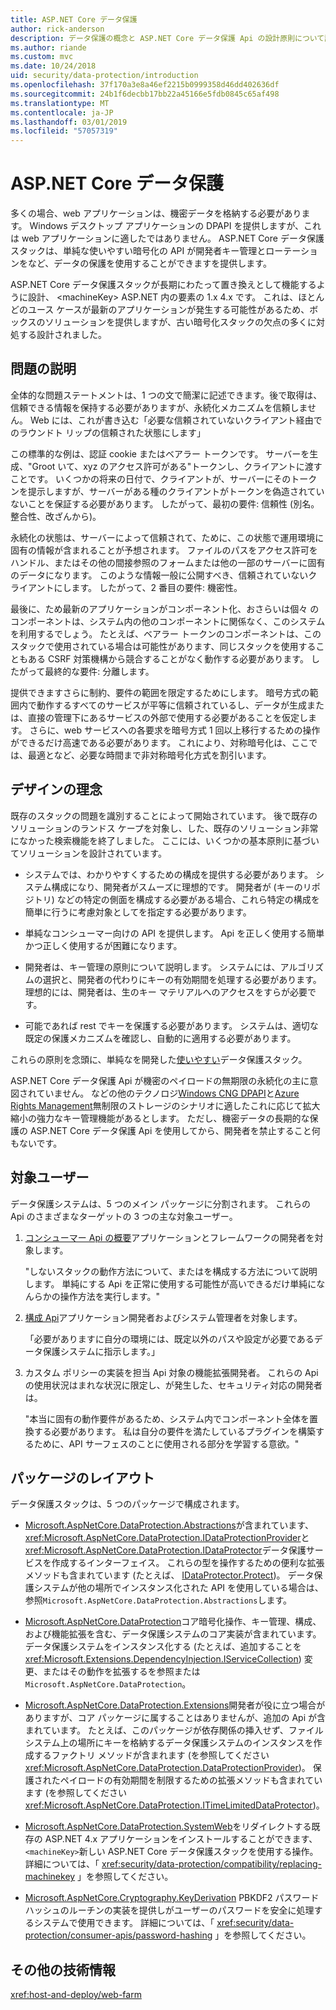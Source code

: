 ```yaml
---
title: ASP.NET Core データ保護
author: rick-anderson
description: データ保護の概念と ASP.NET Core データ保護 Api の設計原則について説明します。
ms.author: riande
ms.custom: mvc
ms.date: 10/24/2018
uid: security/data-protection/introduction
ms.openlocfilehash: 37f170a3e8a46ef2215b0999358d46dd402636df
ms.sourcegitcommit: 24b1f6decbb17bb22a45166e5fdb0845c65af498
ms.translationtype: MT
ms.contentlocale: ja-JP
ms.lasthandoff: 03/01/2019
ms.locfileid: "57057319"
---
```

# <a name="aspnet-core-data-protection"></a>ASP.NET Core データ保護

多くの場合、web アプリケーションは、機密データを格納する必要があります。 Windows デスクトップ アプリケーションの DPAPI を提供しますが、これは web アプリケーションに適したではありません。 ASP.NET Core データ保護スタックは、単純な使いやすい暗号化の API が開発者キー管理とローテーションをなど、データの保護を使用することができますを提供します。

ASP.NET Core データ保護スタックが長期にわたって置き換えとして機能するように設計、 &lt;machineKey&gt; ASP.NET 内の要素の 1.x 4.x です。 これは、ほとんどのユース ケースが最新のアプリケーションが発生する可能性があるため、ボックスのソリューションを提供しますが、古い暗号化スタックの欠点の多くに対処する設計されました。

## <a name="problem-statement"></a>問題の説明

全体的な問題ステートメントは、1 つの文で簡潔に記述できます。後で取得は、信頼できる情報を保持する必要がありますが、永続化メカニズムを信頼しません。 Web には、これが書き込む「必要な信頼されていないクライアント経由でのラウンドト リップの信頼された状態にします」

この標準的な例は、認証 cookie またはベアラー トークンです。 サーバーを生成、"Groot いて、xyz のアクセス許可がある"トークンし、クライアントに渡すことです。 いくつかの将来の日付で、クライアントが、サーバーにそのトークンを提示しますが、サーバーがある種のクライアントがトークンを偽造されていないことを保証する必要があります。 したがって、最初の要件: 信頼性 (別名。 整合性、改ざんから)。

永続化の状態は、サーバーによって信頼されて、ために、この状態で運用環境に固有の情報が含まれることが予想されます。 ファイルのパスをアクセス許可をハンドル、またはその他の間接参照のフォームまたは他の一部のサーバーに固有のデータになります。 このような情報一般に公開すべき、信頼されていないクライアントにします。 したがって、2 番目の要件: 機密性。

最後に、ため最新のアプリケーションがコンポーネント化、おさらいは個々 のコンポーネントは、システム内の他のコンポーネントに関係なく、このシステムを利用するでしょう。 たとえば、ベアラー トークンのコンポーネントは、このスタックで使用されている場合は可能性があります、同じスタックを使用することもある CSRF 対策機構から競合することがなく動作する必要があります。 したがって最終的な要件: 分離します。

提供できますさらに制約、要件の範囲を限定するためにします。 暗号方式の範囲内で動作するすべてのサービスが平等に信頼されているし、データが生成または、直接の管理下にあるサービスの外部で使用する必要があることを仮定します。 さらに、web サービスへの各要求を暗号方式 1 回以上移行するための操作ができるだけ高速である必要があります。 これにより、対称暗号化は、ここでは、最適となど、必要な時間まで非対称暗号化方式を割引います。

## <a name="design-philosophy"></a>デザインの理念

既存のスタックの問題を識別することによって開始されています。 後で既存のソリューションのランドス ケープを対象し、した、既存のソリューション非常になかった検索機能を終了しました。 ここには、いくつかの基本原則に基づいてソリューションを設計されています。

* システムでは、わかりやすくするための構成を提供する必要があります。 システム構成になり、開発者がスムーズに理想的です。 開発者が (キーのリポジトリ) などの特定の側面を構成する必要がある場合、これら特定の構成を簡単に行うに考慮対象としてを指定する必要があります。

* 単純なコンシューマー向けの API を提供します。 Api を正しく使用する簡単かつ正しく使用するが困難になります。

* 開発者は、キー管理の原則について説明します。 システムには、アルゴリズムの選択と、開発者の代わりにキーの有効期間を処理する必要があります。 理想的には、開発者は、生のキー マテリアルへのアクセスをすらが必要です。

* 可能であれば rest でキーを保護する必要があります。 システムは、適切な既定の保護メカニズムを確認し、自動的に適用する必要があります。

これらの原則を念頭に、単純なを開発した[使いやすい](xref:security/data-protection/using-data-protection)データ保護スタック。

ASP.NET Core データ保護 Api が機密のペイロードの無期限の永続化の主に意図されていません。 などの他のテクノロジ[Windows CNG DPAPI](https://msdn.microsoft.com/library/windows/desktop/hh706794%28v=vs.85%29.aspx)と[Azure Rights Management](/rights-management/)無制限のストレージのシナリオに適したこれに応じて拡大縮小の強力なキー管理機能があるとします。 ただし、機密データの長期的な保護の ASP.NET Core データ保護 Api を使用してから、開発者を禁止すること何もないです。

## <a name="audience"></a>対象ユーザー

データ保護システムは、5 つのメイン パッケージに分割されます。 これらの Api のさまざまなターゲットの 3 つの主な対象ユーザー。

1. [コンシューマー Api の概要](xref:security/data-protection/consumer-apis/overview)アプリケーションとフレームワークの開発者を対象します。

   "しないスタックの動作方法について、またはを構成する方法について説明します。 単純にする Api を正常に使用する可能性が高いできるだけ単純になんらかの操作方法を実行します。"

2. [構成 Api](xref:security/data-protection/configuration/overview)アプリケーション開発者およびシステム管理者を対象します。

   「必要がありますに自分の環境には、既定以外のパスや設定が必要であるデータ保護システムに指示します。」

3. カスタム ポリシーの実装を担当 Api 対象の機能拡張開発者。 これらの Api の使用状況はまれな状況に限定し、が発生した、セキュリティ対応の開発者は。

   "本当に固有の動作要件があるため、システム内でコンポーネント全体を置換する必要があります。 私は自分の要件を満たしているプラグインを構築するために、API サーフェスのことに使用される部分を学習する意欲。"

## <a name="package-layout"></a>パッケージのレイアウト

データ保護スタックは、5 つのパッケージで構成されます。

* [Microsoft.AspNetCore.DataProtection.Abstractions](https://www.nuget.org/packages/Microsoft.AspNetCore.DataProtection.Abstractions/)が含まれています、<xref:Microsoft.AspNetCore.DataProtection.IDataProtectionProvider>と<xref:Microsoft.AspNetCore.DataProtection.IDataProtector>データ保護サービスを作成するインターフェイス。 これらの型を操作するための便利な拡張メソッドも含まれています (たとえば、 [IDataProtector.Protect](xref:Microsoft.AspNetCore.DataProtection.DataProtectionCommonExtensions.Protect*))。 データ保護システムが他の場所でインスタンス化された API を使用している場合は、参照`Microsoft.AspNetCore.DataProtection.Abstractions`します。

* [Microsoft.AspNetCore.DataProtection](https://www.nuget.org/packages/Microsoft.AspNetCore.DataProtection/)コア暗号化操作、キー管理、構成、および機能拡張を含む、データ保護システムのコア実装が含まれています。 データ保護システムをインスタンス化する (たとえば、追加することを<xref:Microsoft.Extensions.DependencyInjection.IServiceCollection>) 変更、またはその動作を拡張するを参照または`Microsoft.AspNetCore.DataProtection`。

* [Microsoft.AspNetCore.DataProtection.Extensions](https://www.nuget.org/packages/Microsoft.AspNetCore.DataProtection.Extensions/)開発者が役に立つ場合がありますが、コア パッケージに属することはありませんが、追加の Api が含まれています。 たとえば、このパッケージが依存関係の挿入せず、ファイル システム上の場所にキーを格納するデータ保護システムのインスタンスを作成するファクトリ メソッドが含まれます (を参照してください<xref:Microsoft.AspNetCore.DataProtection.DataProtectionProvider>)。 保護されたペイロードの有効期間を制限するための拡張メソッドも含まれています (を参照してください<xref:Microsoft.AspNetCore.DataProtection.ITimeLimitedDataProtector>)。

* [Microsoft.AspNetCore.DataProtection.SystemWeb](https://www.nuget.org/packages/Microsoft.AspNetCore.DataProtection.SystemWeb/)をリダイレクトする既存の ASP.NET 4.x アプリケーションをインストールすることができます、`<machineKey>`新しい ASP.NET Core データ保護スタックを使用する操作。 詳細については、「 <xref:security/data-protection/compatibility/replacing-machinekey> 」を参照してください。

* [Microsoft.AspNetCore.Cryptography.KeyDerivation](https://www.nuget.org/packages/Microsoft.AspNetCore.Cryptography.KeyDerivation/) PBKDF2 パスワード ハッシュのルーチンの実装を提供しがユーザーのパスワードを安全に処理するシステムで使用できます。 詳細については、「 <xref:security/data-protection/consumer-apis/password-hashing> 」を参照してください。

## <a name="additional-resources"></a>その他の技術情報

<xref:host-and-deploy/web-farm>
